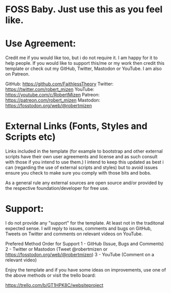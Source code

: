 # FOSS Baby. Just use this as you feel like.

# Use Agreement:
Credit me if you would like too, but i do not require it. I am happy for it to help people. If you would like to support this/me or my work then credit this template or check out my GitHub, Twitter, Mastodon or YouTube. I am also on Patreon.

GitHub: https://github.com/FaithlessTheory
Twitter: https://twitter.com/robert_mizen
YouTube: https://youtube.com/c/RobertMizen
Patreon: https://patreon.com/robert_mizen
Mastodon: https://fosstodon.org/web/@robertmizen

# External Links (Fonts, Styles and Scripts etc)
Links included in the template (for example to bootstrap and other external scripts have their own user agreements and license and as such consult with those if you intend to use them.) I intend to keep this updated as best i can (regarding the use of external scripts and styles) but to avoid issues ensure you check to make sure you comply with those bits and bobs.

As a general rule any external sources are open source and/or provided by the respective foundation/developer for free use.

# Support:
I do not provide any "support" for the template. At least not in the traditonal expected sense. I will reply to issues, comments and bugs on GitHub, Tweets on Twitter and comments on relevant videos on YouTube.

Prefered Method Order for Support
1 - GitHub (Issue, Bugs and Comments)
2 - Twitter or Mastodon (Tweet @robertmizen or https://fosstodon.org/web/@robertmizen)
3 - YouTube (Comment on a relevant video)

Enjoy the template and if you have some ideas on improvements, use one of the above methods or visit the trello board:

<!-- Link for Trello -->
https://trello.com/b/GT1HPK8C/websiteproject